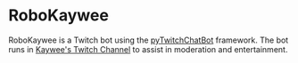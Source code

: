 # RoboKaywee
RoboKaywee is a Twitch bot using the [pyTwitchChatBot](https://github.com/theonefoster/pyTwitchChatBot) framework. The bot runs in [Kaywee's Twitch Channel](https://twitch.tv/kaywee) to assist in moderation and entertainment. 
